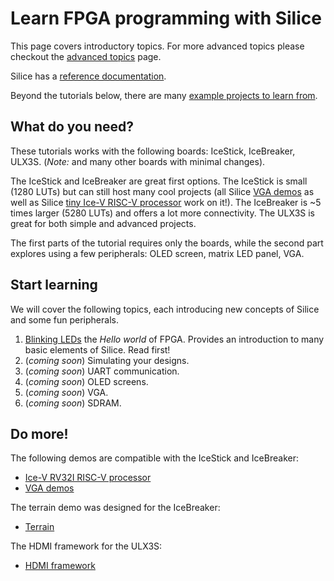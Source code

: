 # Learn FPGA programming with Silice

This page covers introductory topics. For more advanced topics please checkout the [advanced topics](Advanced.md) page.

Silice has a [reference documentation](Documentation.md).

Beyond the tutorials below, there are many [example projects to learn from](../projects/README.md).

## What do you need?

These tutorials works with the following boards: IceStick, IceBreaker, ULX3S. (*Note:* and many other boards with minimal changes). 

The IceStick and IceBreaker are great first options. The IceStick is small (1280 LUTs) but can still host many cool projects (all Silice [VGA demos](../projects/vga_demo) as well as Silice [tiny Ice-V RISC-V processor](../projects/ice-v) work on it!). The IceBreaker is ~5 times larger (5280 LUTs) and offers a lot more connectivity. The ULX3S is great for both simple and advanced projects.

The first parts of the tutorial requires only the boards, while the second part explores using a few peripherals: OLED screen, matrix LED panel, VGA. 

## Start learning

We will cover the following topics, each introducing new concepts of Silice and some fun peripherals.
1. [Blinking LEDs](blinky/README.md) the *Hello world* of FPGA. Provides an introduction to many basic elements of Silice. Read first!
1. (*coming soon*) Simulating your designs.
1. (*coming soon*) UART communication.
1. (*coming soon*) OLED screens.
1. (*coming soon*) VGA.
1. (*coming soon*) SDRAM.

## Do more!

The following demos are compatible with the IceStick and IceBreaker:
- [Ice-V RV32I RISC-V processor](../projects/ice-v/README.md)
- [VGA demos](../projects/vga_demo/README.md)

The terrain demo was designed for the IceBreaker:
- [Terrain](../projects/terrain/README.md)

The HDMI framework for the ULX3S:
- [HDMI framework](../projects/hdmi_test/README.md)
